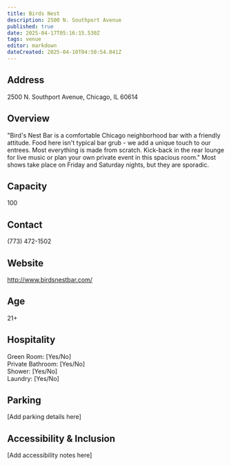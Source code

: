 ```yaml
---
title: Birds Nest
description: 2500 N. Southport Avenue
published: true
date: 2025-04-17T05:16:15.530Z
tags: venue
editor: markdown
dateCreated: 2025-04-10T04:50:54.041Z
---
```


## Address

2500 N. Southport Avenue, Chicago, IL 60614

## Overview

"Bird's Nest Bar is a comfortable Chicago neighborhood bar with a friendly attitude. Food here isn't typical bar grub - we add a unique touch to our entrees. Most everything is made from scratch. Kick-back in the rear lounge for live music or plan your own private event in this spacious room." Most shows take place on Friday and Saturday nights, but they are sporadic.

## Capacity

100

## Contact

(773) 472-1502

## Website

http://www.birdsnestbar.com/

## Age

21+

## Hospitality

Green Room: [Yes/No]  
Private Bathroom: [Yes/No]  
Shower: [Yes/No]  
Laundry: [Yes/No]

## Parking

[Add parking details here]

## Accessibility & Inclusion

[Add accessibility notes here]
